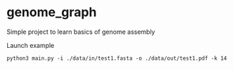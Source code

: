 # genome_graph
Simple project to learn basics of genome assembly

Launch example
```
python3 main.py -i ./data/in/test1.fasta -o ./data/out/test1.pdf -k 14
```
